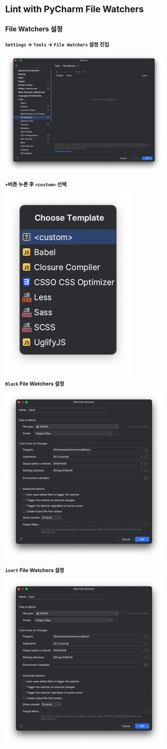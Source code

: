 # Lint with PyCharm File Watchers

## File Watchers 설정
### `Settings` -> `Tools` -> `File Watchers` 설정 진입
![file watchers](docs/images/ci_cd/lint/file_watchers.png)

### `+`버튼 누른 후 `<custom>` 선택
![choose template](docs/images/ci_cd/lint/choose_template.png)

### `Black` File Watchers 설정
![black](docs/images/ci_cd/lint/black.png)

### `isort` File Watchers 설정
![isort](docs/images/ci_cd/lint/isort.png)
